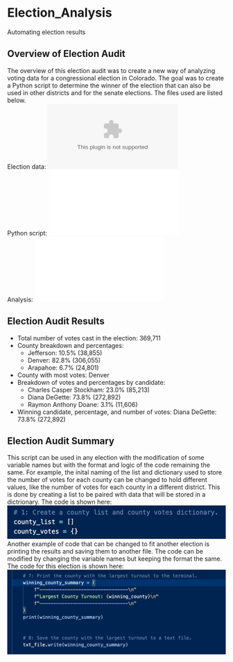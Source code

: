 # Election_Analysis
Automating election results
## Overview of Election Audit
The overview of this election audit was to create a new way of analyzing voting data for a congressional election in Colorado. The goal was to create a Python script to determine the winner of the election that can also be used in other districts and for the senate elections. The files used are listed below.  
Election data: ![election_results](Resources/election_results.csv)  
Python script: ![PyPoll.py](Challenge/PyPoll_Challenge.py)  
Analysis: ![election_analysis](Analysis/election_analysis.txt)  
## Election Audit Results
* Total number of votes cast in the election: 369,711  
* County breakdown and percentages:   
  * Jefferson: 10.5% (38,855)  
  * Denver: 82.8% (306,055)  
  * Arapahoe: 6.7% (24,801) 
* County with most votes: Denver  
* Breakdown of votes and percentages by candidate: 
  * Charles Casper Stockham: 23.0% (85,213)  
  * Diana DeGette: 73.8% (272,892)  
  * Raymon Anthony Doane: 3.1% (11,606)  
* Winning candidate, percentage, and number of votes: Diana DeGette: 73.8% (272,892)  
## Election Audit Summary
This script can be used in any election with the modification of some variable names but with the format and logic of the code remaining the same. For example, the inital naming of the list and dictionary used to store the number of votes for each county can be changed to hold different values, like the number of votes for each county in a different district. This is done by creating a list to be paired with data that will be stored in a dictrionary. The code is shown here:   
![assignment](Images/assignment.png) 
Another example of code that can be changed to fit another election is printing the results and saving them to another file. The code can be modified by changing the variable names but keeping the format the same. The code for this election is shown here:  
![printing_results](Images/printing_results.png)
